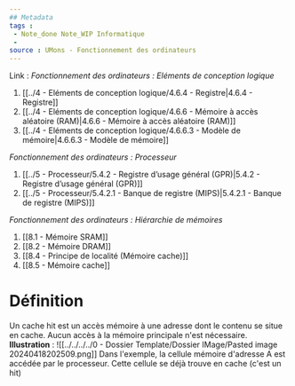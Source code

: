 ```yaml
---
## Metadata
tags : 
 - Note_done Note_WIP Informatique
 - 
source : UMons - Fonctionnement des ordinateurs
---
```


Link :
_Fonctionnement des ordinateurs : Eléments de conception logique_
1. [[../4 - Eléments de conception logique/4.6.4 - Registre|4.6.4 - Registre]]
1. [[../4 - Eléments de conception logique/4.6.6 - Mémoire à accès aléatoire (RAM)|4.6.6 - Mémoire à accès aléatoire (RAM)]]
2. [[../4 - Eléments de conception logique/4.6.6.3 - Modèle de mémoire|4.6.6.3 - Modèle de mémoire]]

_Fonctionnement des ordinateurs : Processeur_
1. [[../5 - Processeur/5.4.2 - Registre d’usage général (GPR)|5.4.2 - Registre d’usage général (GPR)]]
2. [[../5 - Processeur/5.4.2.1 - Banque de registre (MIPS)|5.4.2.1 - Banque de registre (MIPS)]]

_Fonctionnement des ordinateurs : Hiérarchie de mémoires_
1. [[8.1 - Mémoire SRAM]]
2. [[8.2 - Mémoire DRAM]]
3. [[8.4 - Principe de localité (Mémoire cache)]]
4. [[8.5 - Mémoire cache]]

# Définition
Un cache hit est un accès mémoire à une adresse dont le contenu se situe en cache. Aucun accès à la mémoire principale n'est nécessaire.
**Illustration** : ![[../../../../0 - Dossier Template/Dossier IMage/Pasted image 20240418202509.png]]
Dans l'exemple, la cellule mémoire d'adresse A est accédée par le processeur. Cette cellule se déjà trouve en cache (c'est un hit)